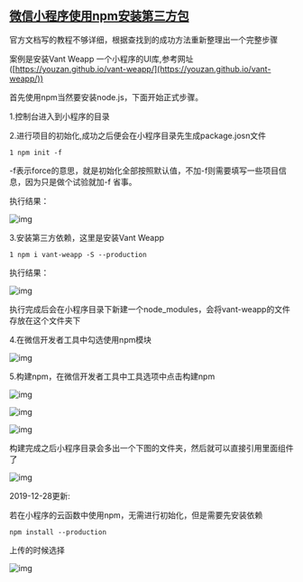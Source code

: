 ## [微信小程序使用npm安装第三方包](https://www.cnblogs.com/cokolxvd/p/11535134.html)

官方文档写的教程不够详细，根据查找到的成功方法重新整理出一个完整步骤

案例是安装Vant Weapp 一个小程序的UI库,参考网址([https://youzan.github.io/vant-weapp/](https://youzan.github.io/vant-weapp/))

首先使用npm当然要安装node.js，下面开始正式步骤。

1.控制台进入到小程序的目录

2.进行项目的初始化,成功之后便会在小程序目录先生成package.josn文件

```
1 npm init -f
```

-f表示force的意思，就是初始化全部按照默认值，不加-f则需要填写一些项目信息，因为只是做个试验就加-f 省事。

执行结果：

![img](https://img2018.cnblogs.com/blog/1531896/201909/1531896-20190917162739107-1225456718.png)

3.安装第三方依赖，这里是安装Vant Weapp

```
1 npm i vant-weapp -S --production
```

执行结果：

![img](https://img2018.cnblogs.com/blog/1531896/201909/1531896-20190917163121595-335392481.png)

 

 

 执行完成后会在小程序目录下新建一个node_modules，会将vant-weapp的文件存放在这个文件夹下

4.在微信开发者工具中勾选使用npm模块

![img](https://img2018.cnblogs.com/blog/1531896/201909/1531896-20190917163547548-1718568333.png)

5.构建npm，在微信开发者工具中工具选项中点击构建npm

![img](https://img2018.cnblogs.com/blog/1531896/201909/1531896-20190917163745794-1142543018.png)

![img](https://img2018.cnblogs.com/blog/1531896/201909/1531896-20190917163852934-73201422.png)

 

 ![img](https://img2018.cnblogs.com/blog/1531896/201909/1531896-20190917163902837-1519859058.png)

 

 构建完成之后小程序目录会多出一个下图的文件夹，然后就可以直接引用里面组件了

![img](https://img2018.cnblogs.com/blog/1531896/201909/1531896-20190917163929476-1519226.png)

 2019-12-28更新:

若在小程序的云函数中使用npm，无需进行初始化，但是需要先安装依赖

```
npm install --production
```

上传的时候选择

![img](https://img2018.cnblogs.com/blog/1531896/201910/1531896-20191028164649889-849737424.png)